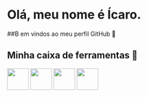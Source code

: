 # Olá, meu nome é Ícaro.
##B em vindos ao meu perfil GitHub 👋

## Minha caixa de ferramentas 🔧
<p style = "margin-bottom: 1300px">
  <img src="https://cdn.jsdelivr.net/gh/devicons/devicon@latest/icons/java/java-original-wordmark.svg" height="50" width="50"/> 
  <img src="https://cdn.jsdelivr.net/gh/devicons/devicon@latest/icons/python/python-original-wordmark.svg" height="50" width="50"/>
  <img src="https://cdn.jsdelivr.net/gh/devicons/devicon@latest/icons/javascript/javascript-original.svg" height="50" width="50"/>
  <img src="https://cdn.jsdelivr.net/gh/devicons/devicon@latest/icons/typescript/typescript-original.svg" height="50" width="50"/
  <img src="https://cdn.jsdelivr.net/gh/devicons/devicon@latest/icons/nodejs/nodejs-original-wordmark.svg" height="50" width="50" />
</p>






<!--
**icaroasdev/icaroasdev** is a ✨ _special_ ✨ repository because its `README.md` (this file) appears on your GitHub profile.

Here are some ideas to get you started:

- 🔭 I’m currently working on ...
- 🌱 I’m currently learning ...
- 👯 I’m looking to collaborate on ...
- 🤔 I’m looking for help with ...
- 💬 Ask me about ...
- 📫 How to reach me: ...
- 😄 Pronouns: ...
- ⚡ Fun fact: ...
-->
